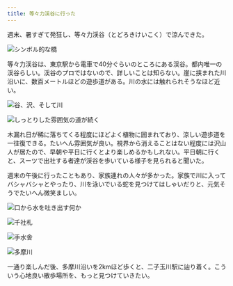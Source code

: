 ```yaml
---
title: 等々力渓谷に行った
---
```

週末、暑すぎて発狂し、等々力渓谷（とどろきけいこく）で涼んできた。

![](https://lh3.googleusercontent.com/CnrKOomlh1vd1eWUU0M_OIJngkTPonpAsvyFXKJHrUmzlgXCqYEBwUUUTX92iUhPRU2YC8-RskYbfmBxPbZc19aOH8616TXF9s2GDtmeEnx6uSkio7eIza-37DjbbsPHw8DdAS6SZgnvI_n9fAhJnVILoLaFDKQXNvvI1AUHwifpOZQXVBSJMwxZIQ "シンボル的な橋")

等々力渓谷は、東京駅から電車で40分ぐらいのところにある渓谷。都内唯一の渓谷らしい。渓谷のプロではないので、詳しいことは知らない。崖に挟まれた川沿いに、数百メートルほどの遊歩道がある。川の水には触れられそうなほど近い。

![](https://lh3.googleusercontent.com/9cfJW7z66ExaReMdkEs0wQec5lenmMxVBRM2wTiWxuPpnSpAKynOpMFEqajSpYGpAJnxhl4t3Plp-CNUpk8yTAcYCFLzzHv1cUv4sjw3lZeTn2bKcDGxMtEROYpDViDVWdGiQhC36NQrnK0povJul9adWlCMCwtsw_QRdtL_WcudFjGAkZcRRISwvg "谷、沢、そして川")

![](https://lh4.googleusercontent.com/EPmwC9w3yUUPS7f6sLU72a5M71_J9aWiN-Fwhzvc3cKKErWXUgCF6JWBpjCVKhYCmQxxBk6T6eMiZ3tfFp1PDeopqzgAUUKa67JVT0PNFPHsNpLeCGFgBFtxHdCC-veUHaejX1UWq8FnGb71sO1IaJNKsgG309M2oHFmwpUdJVYNgtBhUcLluCtcMA "しっとりした雰囲気の道が続く")

木漏れ日が稀に落ちてくる程度にほどよく植物に囲まれており、涼しい遊歩道を一往復できる。たいへん雰囲気が良い。視界から消えることはない程度には沢山人が居たので、早朝や平日に行くとより楽しめるかもしれない。平日朝に行くと、スーツで出社する者達が渓谷を歩いている様子を見られると聞いた。

週末の午後に行ったこともあり、家族連れの人々が多かった。家族で川に入ってバシャバシャとやったり、川を泳いでいる蛇を見つけてはしゃいだりと、元気そうでたいへん微笑ましい。

![](https://lh3.googleusercontent.com/A6F-MpU5oIolLAjY8Q4X-NKUlTgk3ueveDeaZ2C-240rXAZHX9LPojRT5mkuLanUObOsN5UCT-sRTIIvJtPJF3yhZbkqn-Uh6Dkhe81mV0eRgnBQDrO5NFL-NTMVYs2oDM4qnYKo5aYUc5HtXQrooOtWyCru5CuhCnR-acUDzCiFTwdJ_hvkwfhDPA "口から水を吐き出す何か")

![](https://lh4.googleusercontent.com/VqjZeJqW9jbKzEFs_O6ektdSJwJlzgqLj4U_Z7KK5iIeKminn0nErN6w3QlenhAf_GB9o93zYipDOIUP8DdJPM6eeoXpPI31RbDMc3GBlrHQlr1bfN0xtm8mGj3a-ahBHxQKsLAPLuJOhxNoRQNfqQFO-9Y---py5Q8rPA-4l6m0hw2snCcznBa-8A "千社札")

![](https://lh5.googleusercontent.com/PXPlg8vA1YSX02xfianlPeECmzDwow_x_WDx1Ap3oAm6Uj2kiJp3B8U_RvjtNL_aXqzGGOuJvZjWICyQt7zbwV_kLbkfpb7uWLaSgiMtd_DRpG0NgLAftLHUXscT4PVLUwPZChOa7do-jqTWHCDi6A0o_KrwiDBBf_MBtCG_0HELB02nCXlilUUaAg "手水舎")

![](https://lh3.googleusercontent.com/dFL3TEt3nFslSBmAoUEz5ZvbO26SHrHQlHKcOPvCVrxo3Op3J52N2MtpnGxcLomo9MUt2IKUvLIrIGpDp4H56AGggtrX4SYtgxXS_4xsfZRoq6Z57xxVuxtqhQGdCEI1EiRUNX9O6cTjNN5LhIEaFSwE9M6JWwCb-qsJOG22UrgZnGo8ZLtAcPUJRw "多摩川")

一通り楽しんだ後、多摩川沿いを2kmほど歩くと、二子玉川駅に辿り着く。こういう心地良い散歩場所を、もっと見つけていきたい。
